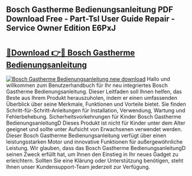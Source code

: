## Bosch Gastherme Bedienungsanleitung PDF Download Free - Part-Tsl User Guide Repair - Service Owner Edition E6PxJ

# <h2><a href="http://df4i0hg.blite.top/?on=Bosch+Gastherme+Bedienungsanleitung">🔗Download 👉🔴 Bosch Gastherme Bedienungsanleitung</a></h2>

[![Bosch Gastherme Bedienungsanleitung new download](https://i.imgur.com/lujVjoI.png)](http://df4i0hg.blite.top/?on=Bosch+Gastherme+Bedienungsanleitung)
Hallo und willkommen zum Benutzerhandbuch für Ihr neu integriertes Bosch Gastherme Bedienungsanleitung. Dieser Leitfaden soll Ihnen helfen, das Beste aus Ihrem Produkt herauszuholen, indem er einen umfassenden Überblick über seine Merkmale, Funktionen und Vorteile bietet. Sie finden Schritt-für-Schritt-Anleitungen für Installation, Verwendung, Wartung und Fehlerbehebung. Sicherheitsvorkehrungen für Kinder Bosch Gastherme BedienungsanleitungD Dieses Produkt ist nicht für Kinder unter dem Alter geeignet und sollte unter Aufsicht von Erwachsenen verwendet werden. Dieser Bosch Gastherme Bedienungsanleitung verfügt über einen leistungsstarken Motor und innovative Funktionen für außergewöhnliche Leistung. Wir glauben, dass das Bosch Gastherme BedienungsanleitungD seinen Zweck erfüllt hat, um Ihnen den Einstieg in Ihr neues Gadget zu erleichtern. Sollten Sie eine Klärung oder Unterstützung benötigen, steht Ihnen unser Kundensupport-Team jederzeit zur Verfügung.
